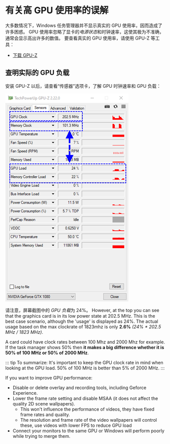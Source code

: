 # 有关高 GPU 使用率的误解

大多数情况下，Windows 任务管理器并不显示真实的 GPU 使用率，因而造成了许多困惑。 GPU 使用率忽略了显卡的*电源状态*和时钟速率，这使其极为不准确，通常会显示高出许多的数值。 要查看真实的 GPU 使用率，请使用 GPU-Z 等工具：

* [下载 GPU-Z](https://www.techpowerup.com/gpuz/)

## 查明实际的 GPU 负载

安装 GPU-Z 以后，请查看“传感器”选项卡，了解 GPU 时钟速率和 GPU 负载：

![Real GPU usage](./gpuz.png)

请注意，屏幕截图中的 *GPU 负载*为 24%。 However, at the top you can see that the graphics card is in its low power state at 202.5 MHz. This is the best case scenario, although the 'usage' is displayed as 24%. The actual usage based on the max clockrate of 1823mhz is only **2.6%** *(24% * 202.5 MHz / 1823 MHz)*.

A card could have clock rates between 100 Mhz and 2000 Mhz for example. If the task manager shows 50% then **it makes a big difference whether it is 50% of 100 MHz or 50% of 2000 MHz**.

::: tip To summarize: It's important to keep the GPU clock rate in mind when looking at the GPU load. 50% of 100 MHz is better than 5% of 2000 MHz. :::

If you want to improve GPU performance:

* Disable or delete overlay and recording tools, including Geforce Experience.
* Lower the frame rate setting and disable MSAA (it does not affect the quality 2D scene wallpapers).
    * This won't influence the performance of videos, they have fixed frame rates and quality.
    * The resolution and frame rate of the video wallpapers will control these, use videos with lower FPS to reduce GPU load
* Connect your monitors to the same GPU or Windows will perform poorly while trying to merge them.